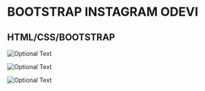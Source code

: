 # BOOTSTRAP INSTAGRAM ODEVI

## HTML/CSS/BOOTSTRAP

![Optional Text](img/1.jpg)

![Optional Text](img/2.jpg)

![Optional Text](img/3.jpg)
